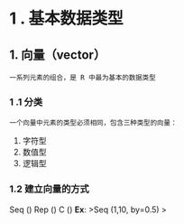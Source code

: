  # 1 . 基本数据类型

## 1. 向量（vector）
	一系列元素的组合，是 R 中最为基本的数据类型

### 1 .1 分类
	一个向量中元素的类型必须相同，包含三种类型的向量：
1. 字符型
2. 数值型
3. 逻辑型

### 1.2 建立向量的方式
Seq ()
Rep ()
C ()
**Ex**:
\>Seq (1,10, by=0.5)
\>
